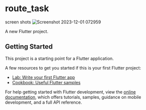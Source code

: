 # route_task
screen shots
![Screenshot 2023-12-01 072959](https://github.com/ahmed00331/route_task/assets/116456635/a5c8c093-864d-4152-b7e9-29ea84fac337)

A new Flutter project.

## Getting Started

This project is a starting point for a Flutter application.

A few resources to get you started if this is your first Flutter project:

- [Lab: Write your first Flutter app](https://docs.flutter.dev/get-started/codelab)
- [Cookbook: Useful Flutter samples](https://docs.flutter.dev/cookbook)

For help getting started with Flutter development, view the
[online documentation](https://docs.flutter.dev/), which offers tutorials,
samples, guidance on mobile development, and a full API reference.

